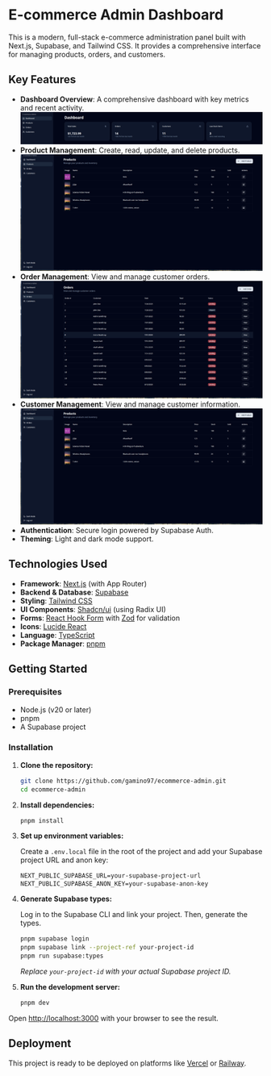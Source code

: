 # E-commerce Admin Dashboard

This is a modern, full-stack e-commerce administration panel built with Next.js, Supabase, and Tailwind CSS. It provides a comprehensive interface for managing products, orders, and customers.

## Key Features

-   **Dashboard Overview**: A comprehensive dashboard with key metrics and recent activity.
    ![Dashboard Overview](https://github.com/gamino97/ecommerce-admin/blob/screenshots/dashboard.png?raw=true)
-   **Product Management**: Create, read, update, and delete products.
    ![Product Management](https://github.com/gamino97/ecommerce-admin/blob/screenshots/products.png?raw=true)
-   **Order Management**: View and manage customer orders.
    ![Order Management](https://github.com/gamino97/ecommerce-admin/blob/screenshots/orders.png?raw=true)
-   **Customer Management**: View and manage customer information.
    ![Customer Management](https://github.com/gamino97/ecommerce-admin/blob/screenshots/products.png?raw=true)
-   **Authentication**: Secure login powered by Supabase Auth.
-   **Theming**: Light and dark mode support.

## Technologies Used

-   **Framework**: [Next.js](https://nextjs.org/) (with App Router)
-   **Backend & Database**: [Supabase](https://supabase.io/)
-   **Styling**: [Tailwind CSS](https://tailwindcss.com/)
-   **UI Components**: [Shadcn/ui](https://ui.shadcn.com/) (using Radix UI)
-   **Forms**: [React Hook Form](https://react-hook-form.com/) with [Zod](https://zod.dev/) for validation
-   **Icons**: [Lucide React](https://lucide.dev/guide/packages/lucide-react)
-   **Language**: [TypeScript](https://www.typescriptlang.org/)
-   **Package Manager**: [pnpm](https://pnpm.io/)

## Getting Started

### Prerequisites

-   Node.js (v20 or later)
-   pnpm
-   A Supabase project

### Installation

1.  **Clone the repository:**
    ```bash
    git clone https://github.com/gamino97/ecommerce-admin.git
    cd ecommerce-admin
    ```

2.  **Install dependencies:**
    ```bash
    pnpm install
    ```

3.  **Set up environment variables:**

    Create a `.env.local` file in the root of the project and add your Supabase project URL and anon key:

    ```env
    NEXT_PUBLIC_SUPABASE_URL=your-supabase-project-url
    NEXT_PUBLIC_SUPABASE_ANON_KEY=your-supabase-anon-key
    ```

4.  **Generate Supabase types:**

    Log in to the Supabase CLI and link your project. Then, generate the types.

    ```bash
    pnpm supabase login
    pnpm supabase link --project-ref your-project-id
    pnpm run supabase:types
    ```
    *Replace `your-project-id` with your actual Supabase project ID.*

5.  **Run the development server:**
    ```bash
    pnpm dev
    ```

Open [http://localhost:3000](http://localhost:3000) with your browser to see the result.

## Deployment

This project is ready to be deployed on platforms like [Vercel](https://vercel.com/) or [Railway](https://railway.app/).
